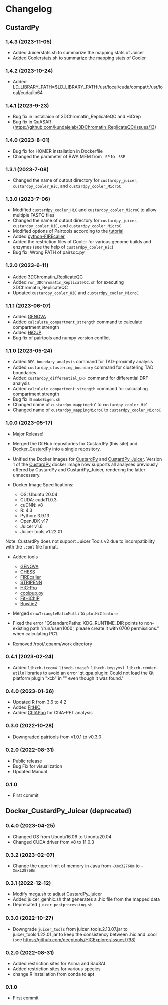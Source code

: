 # Changelog

## CustardPy

### 1.4.3 (2023-11-05)
- Added Juicerstats.sh to summarize the mapping stats of Juicer
- Added Coolerstats.sh to summarize the mapping stats of Cooler

### 1.4.2 (2023-10-24)
- Added LD_LIBRARY_PATH=$LD_LIBRARY_PATH:/usr/local/cuda/compat/:/usr/local/cuda/lib64

### 1.4.1 (2023-9-23)
- Bug fix in installaion of 3DChromatin_ReplicateQC and HiCrep
- Bug fix in QuASAR (https://github.com/kundajelab/3DChromatin_ReplicateQC/issues/13)

### 1.4.0 (2023-8-01)
- Bug fix for HOMER installation in Dockerfile
- Changed the parameter of BWA MEM from `-SP` to `-5SP`

### 1.3.1 (2023-7-08)
- Changed the name of output directory for `custardpy_juicer`, `custardpy_cooler_HiC`, and `custardpy_cooler_MicroC`

### 1.3.0 (2023-7-06)
- Modified `custardpy_cooler_HiC` and `custardpy_cooler_MicroC` to allow multiple FASTQ files
- Changed the name of output directory for `custardpy_juicer`, `custardpy_cooler_HiC`, and `custardpy_cooler_MicroC`
- Modified options of Pairtools according to the [tutorial](https://github.com/open2c/pairtools/blob/master/doc/examples/pairtools_walkthrough.ipynb)
- Added [python-FIREcaller](https://github.com/jakublipinski/python-FIREcaller)
- Added the restriction files of Cooler for various genome builds and enzymes (see the help of `custardpy_cooler_HiC`)
- Bug fix: Wrong PATH of pairsqc.py

### 1.2.0 (2023-6-11)
- Added [3DChromatin_ReplicateQC](https://github.com/kundajelab/3DChromatin_ReplicateQC)
- Added `run_3DChromatin_ReplicateQC.sh` for executing 3DChromatin_ReplicateQC
- Updated `custardpy_cooler_HiC` and `custardpy_cooler_MicroC`

### 1.1.1 (2023-06-07)
- Added [GENOVA](https://github.com/robinweide/GENOVA)
- Added `calculate_compartment_strength` command to calculate compartment strength
- Added [HiCUP](https://www.bioinformatics.babraham.ac.uk/projects/hicup/read_the_docs/html/)
- Bug fix of pairtools and numpy version conflict

### 1.1.0 (2023-05-24)
- Added `DEG_boundary_analysis` command for TAD-proximity analysis
- Added `custardpy_clustering_boundary` command for clustering TAD boundaries
- Added `custardpy_differential_DRF` command for differential DRF analysis
- Added `calculate_compartment_strength` command for calculating compartment strength
- Bug fix in `makeEigen.sh`
- Changed name of `custardpy_mappingHiC` to `custardpy_cooler_HiC`
- Changed name of `custardpy_mappingMicroC` to `custardpy_cooler_MicroC`

### 1.0.0 (2023-05-17)
- Major Release!
- Merged the GitHub repositories for CustardPy (this site) and [Docker_CustardPy](https://github.com/rnakato/Docker_CustardPy) into a single repository.
- Unified the Docker images for [CustardPy](https://hub.docker.com/r/rnakato/custardpy) and [CustardPy_Juicer](https://hub.docker.com/r/rnakato/custardpy_juicer). Version 1 of the [CustardPy](https://hub.docker.com/r/rnakato/custardpy) docker image now supports all analyses previously offered by CustardPy and CustardPy_Juicer, rendering the latter unnecessary.

- Docker Image Specifications:
    - OS: Ubuntu 20.04
    - CUDA: cuda11.0.3
    - cuDNN: v8
    - R: 4.3
    - Python: 3.9.13
    - OpenJDK v17
    - Juicer v1.6
    - Juicer tools v1.22.01

Note: CustardPy does not support Juicer Tools v2 due to incompatibility with the ``.cool`` file format.

- Added tools
    - [GENOVA](https://github.com/robinweide/GENOVA)
    - [CHESS](https://chess-hic.readthedocs.io/en/latest/index.html)
    - [FIREcaller](https://github.com/yycunc/FIREcaller)
    - [STRIPENN](https://github.com/VahediLab/stripenn)
    - [HiC-Pro](https://github.com/nservant/HiC-Pro)
    - [coolpup.py](https://github.com/open2c/coolpuppy)
    - [FitHiChIP](https://ay-lab.github.io/FitHiChIP/html/index.html)
    - [Bowtie2](http://bowtie-bio.sourceforge.net/bowtie2/index.shtml)

- Merged `drawTriangleRatioMulti` to `plotHiCfeature`
- Fixed the error "QStandardPaths: XDG_RUNTIME_DIR points to non-existing path '/run/user/1000', please create it with 0700 permissions." when calculating PC1.
- Removed /root/.cpanm/work directory

### 0.4.1 (2023-02-24)
- Added `libxcb-icccm4 libxcb-image0 libxcb-keysyms1 libxcb-render-util0` libraries to avoid an error 'qt.qpa.plugin: Could not load the Qt platform plugin "xcb" in "" even though it was found.'

### 0.4.0 (2023-01-26)
- Updated R from 3.6 to 4.2
- Added [FitHiC](https://github.com/ay-lab/fithic)
- Added [ChIAPop](https://github.com/wh90999/ChIAPoP) for ChIA-PET analysis

### 0.3.0 (2022-10-28)
- Downgraded pairtools from v1.0.1 to v0.3.0

<!--
- change custardpy_mappingMicroC not to output BAM file that takes long time
- Added `--backend cython` option to *pairtools dedup* for the consistensy to pairtools v0.3.0
-->

### 0.2.0 (2022-08-31)
- Public release
- Bug Fix for visualization
- Updated Manual


### 0.1.0
- First commit



## Docker_CustardPy_Juicer (deprecated)

### 0.4.0 (2023-04-25)
- Changed OS from Ubuntu16.06 to Ubuntu20.04
- Changed CUDA driver from v8 to 11.0.3

### 0.3.2 (2023-02-07)
- Change the upper limit of memory in Java from `-Xmx32768m` to `-Xmx128768m`

### 0.3.1 (2022-12-12)
- Modify mega.sh to adjust CustardPy_juicer
- Added juicer_genhic.sh that generates a .hic file from the mapped data
- Deprecated `juicer_postprocessing.sh`

### 0.3.0 (2022-10-27)
- Downgrade `juicer_tools` from juicer_tools.2.13.07.jar to juicer_tools.1.22.01.jar to keep the consistency between .hic and .cool (see https://github.com/deeptools/HiCExplorer/issues/798)

### 0.2.0 (2022-08-31)
- Added restriction sites for Arima and Sau3AI
- Added restriction sites for various species
- change R installation from conda to apt

### 0.1.0
- First commit
